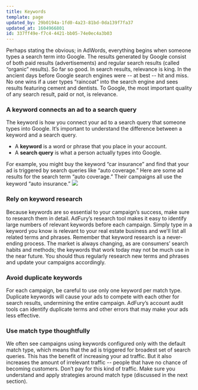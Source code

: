 ```yaml
---
title: Keywords
template: page
updated_by: 29b0194a-1fd0-4a23-81bd-0da139f7fa37
updated_at: 1604966801
id: 337ff49e-f7c4-4421-bb05-74e0ec4a3b03
---
```

Perhaps stating the obvious; in AdWords, everything begins when someone types a search term into Google. The results generated by Google consist of both paid results (advertisements) and regular search results (called “organic” results). So far so good. In search results, relevance is king. In the ancient days before Google search engines were -- at best -- hit and miss. No one wins if a user types “raincoat” into the search engine and sees results featuring cement and dentists. To Google, the most important quality of any search result, paid or not, is relevance.

### A keyword connects an ad to a search query

The keyword is how you connect your ad to a search query that someone types into Google. It’s important to understand the difference between a keyword and a search query.

*   A **keyword** is a word or phrase that you place in your account.
*   A **search query** is what a person actually types into Google.

For example, you might buy the keyword “car insurance” and find that your ad is triggered by search queries like “auto coverage.” Here are some ad results for the search term “auto coverage.” Their campaigns all use the keyword “auto insurance.” ![](https://blog.adfury.io/wp-content/uploads/image5.png)

### Rely on keyword research

Because keywords are so essential to your campaign’s success, make sure to research them in detail. AdFury’s research tool makes it easy to identify large numbers of relevant keywords before each campaign. Simply type in a keyword you know is relevant to your real estate business and we'll list all related terms and phrases. Remember that keyword research is a never-ending process. The market is always changing, as are consumers’ search habits and methods; the keywords that work today may not be much use in the near future. You should thus regularly research new terms and phrases and update your campaigns accordingly.

### Avoid duplicate keywords

For each campaign, be careful to use only one keyword per match type. Duplicate keywords will cause your ads to compete with each other for search results, undermining the entire campaign. AdFury’s account audit tools can identify duplicate terms and other errors that may make your ads less effective.

### Use match type thoughtfully

We often see campaigns using keywords configured only with the default match type, which means that the ad is triggered for broadest set of search queries. This has the benefit of increasing your ad traffic. But it also increases the amount of irrelevant traffic -- people that have no chance of becoming customers. Don’t pay for this kind of traffic. Make sure you understand and apply strategies around match type (discussed in the next section).